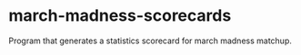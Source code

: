 # march-madness-scorecards
Program that generates a statistics scorecard for march madness matchup.
